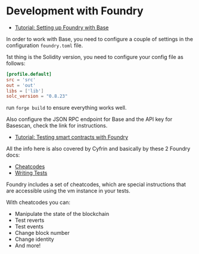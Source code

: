 # Development with Foundry

- [Tutorial: Setting up Foundry with Base](https://docs.base.org/tutorials/intro-to-foundry-setup/)

In order to work with Base, you need to configure a couple of settings in the configuration `foundry.toml` file.

1st thing is the Solidity version, you need to configure your config file as follows:

```toml
[profile.default]
src = 'src'
out = 'out'
libs = ['lib']
solc_version = "0.8.23"
```

run `forge build` to ensure everything works well.

Also configure the JSON RPC endpoint for Base and the API key for Basescan, check the link for instructions.

- [Tutorial: Testing smart contracts with Foundry](https://docs.base.org/tutorials/intro-to-foundry-testing/)

All the info here is also covered by Cyfrin and basically by these 2 Foundry docs:

- [Cheatcodes](https://book.getfoundry.sh/forge/cheatcodes)
- [Writing Tests](https://book.getfoundry.sh/forge/writing-tests)

Foundry includes a set of cheatcodes, which are special instructions that are accessible using the vm instance in your tests.

With cheatcodes you can:

- Manipulate the state of the blockchain
- Test reverts
- Test events
- Change block number
- Change identity
- And more!
